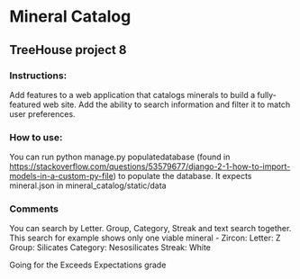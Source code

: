 # Mineral Catalog 

## TreeHouse project 8

### Instructions:

Add features to a web application that catalogs minerals to build a fully-featured web site. Add the ability to search information and filter it to match user preferences.

### How to use:

You can run python manage.py populatedatabase (found in https://stackoverflow.com/questions/53579677/django-2-1-how-to-import-models-in-a-custom-py-file) to populate the database. It expects mineral.json in mineral_catalog/static/data 


### Comments

You can search by Letter. Group, Category, Streak and text search together.
This search for example shows only one viable mineral - Zircon: 
    Letter: Z
    Group: Silicates
    Category: Nesosilicates
    Streak: White

Going for the Exceeds Expectations grade
